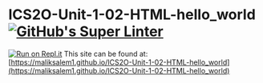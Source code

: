 # ICS2O-Unit-1-02-HTML-hello_world [![GitHub's Super Linter](https://github.com/maliksalem1/ICS2O-Unit-1-02-HTML-hello_world/workflows/GitHub's%20Super%20Linter/badge.svg)](https://github.com/maliksalem1/ICS2O-Unit-1-02-HTML-hello_world/actions)

[![Run on Repl.it](https://repl.it/badge/github/maliksalem1/ICS2O-Unit-1-02-HTML-hello_world)](https://repl.it/github/maliksalem1/ICS2O-Unit-1-02-HTML-hello_world)
This site can be found at: [https://maliksalem1.github.io/ICS2O-Unit-1-02-HTML-hello_world](https://maliksalem1.github.io/ICS2O-Unit-1-02-HTML-hello_world)
